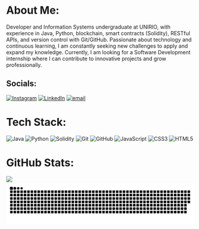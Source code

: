 # About Me:
Developer and Information Systems undergraduate at UNIRIO, with experience in Java, Python, blockchain, smart contracts (Solidity), RESTful APIs, and version control with Git/GitHub. Passionate about technology and continuous learning, I am constantly seeking new challenges to apply and expand my knowledge. Currently, I am looking for a Software Development internship where I can contribute to innovative projects and grow professionally.

## Socials:
[![Instagram](https://img.shields.io/badge/Instagram-%23E4405F.svg?logo=Instagram&logoColor=white)](https://instagram.com/fe.zamba) [![LinkedIn](https://img.shields.io/badge/LinkedIn-%230077B5.svg?logo=linkedin&logoColor=white)](https://linkedin.com/in/feazambuja) [![email](https://img.shields.io/badge/Email-D14836?logo=gmail&logoColor=white)](mailto:fepetitt@gmail.com) 

# Tech Stack:
![Java](https://img.shields.io/badge/java-%23ED8B00.svg?style=for-the-badge&logo=openjdk&logoColor=white) ![Python](https://img.shields.io/badge/python-3670A0?style=for-the-badge&logo=python&logoColor=ffdd54) ![Solidity](https://img.shields.io/badge/Solidity-%23363636.svg?style=for-the-badge&logo=solidity&logoColor=white) ![Git](https://img.shields.io/badge/git-%23F05033.svg?style=for-the-badge&logo=git&logoColor=white) ![GitHub](https://img.shields.io/badge/github-%23121011.svg?style=for-the-badge&logo=github&logoColor=white) ![JavaScript](https://img.shields.io/badge/javascript-%23323330.svg?style=for-the-badge&logo=javascript&logoColor=%23F7DF1E) ![CSS3](https://img.shields.io/badge/css3-%231572B6.svg?style=for-the-badge&logo=css3&logoColor=white) ![HTML5](https://img.shields.io/badge/html5-%23E34F26.svg?style=for-the-badge&logo=html5&logoColor=white)
# GitHub Stats:
![](https://github-readme-stats.vercel.app/api/top-langs/?username=fezamba&theme=dark&hide_border=true&include_all_commits=true&count_private=false&layout=compact)
<picture>
  <source media="(prefers-color-scheme: dark)" srcset="https://raw.githubusercontent.com/fezamba/fezamba/output/github-snake-dark.svg" />
  <source media="(prefers-color-scheme: light)" srcset="https://raw.githubusercontent.com/fezamba/fezamba/output/github-snake.svg" />
  <img alt="github-snake" src="https://raw.githubusercontent.com/fezamba/fezamba/output/github-snake.svg" />
</picture>

<!-- Proudly created with GPRM ( https://gprm.itsvg.in ) -->

